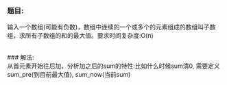 ### 题目: <br>
输入一个数组(可能有负数)，数组中连续的一个或多个的元素组成的数组叫子数组，求所有子数组的和的最大值。要求时间复杂度:O(n)<br>

<br>
### 解法:<br>
从首元素开始往后加，分析加之后的sum的特性:比如什么时候sum清0, 需要定义sum_pre(到目前最大值), sum_now(当前sum)
